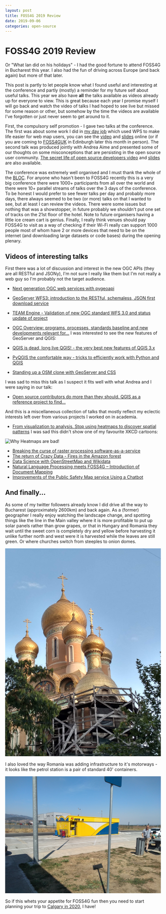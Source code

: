 ```yaml
---
layout: post
title: FOSS4G 2019 Review
date: 2019-09-06
categories: open-source
---
```

# FOSS4G 2019 Review

Or "What Ian did on his holidays" - I had the good fortune to attend
FOSS4G in Bucharest this year. I also had the fun of driving across Europe
(and back again) but more of that later.

This post is partly to let people know what I found useful and interesting at
the conference and partly (mostly) a reminder for my future self about useful
talks. This year we also have **all** the talks available as videos already up
for everyone to view. This is great because each year I promise myself I will 
go back and watch the video of talks I had hoped to see live but missed for some
reason or other, but somehow by the time the videos are available I've forgotten
or just never seem to get around to it.

First, the compulsory self promotion - I gave two
talks at the conference. The first was about some
work I did in [my day job](https://astuntechnology.com)
which used WPS to make life easier for web map users, you can see the
[video](https://media.ccc.de/v/bucharest-319-using-the-ogc-web-processing-service-wps-to-move-business-logic-to-the-server)
and [slides](https://www.ianturton.com/talks/wps/index.html#/step-1)
online (or if you are coming to
[FOSS4GUK](https://uk.osgeo.org/foss4guk2019/) in Edinburgh later this
month in person).  The second talk was produced jointly with Andrea
Aime and presented some of our thoughts on some
misconceptions that are persisting in the open source
user community. [The secret life of open source developers
video](https://media.ccc.de/v/bucharest-322-the-secret-life-of-open-source-developers)
and
[slides](https://www.ianturton.com/talks/developers/index.html#/step-1)
are also available.

The conference was extremely well organised and I must thank the whole of the
[BLOC](https://2019.foss4g.org/about/committees/). For anyone who hasn't been to
FOSS4G recently this is a very big conference there were 1000+ participants from
all over the world and there were 10+ parallel streams of talks over the 3 days
of the conference. To be honest I would prefer to see fewer talks per day and
probably more days, there always seemed to be two (or more) talks on that I
wanted to see, but at least I can review the videos. 
There were some issues but
nothing that was a showstopper, in future probably we shouldn't put one set of
tracks on the 21st floor of the hotel. Note to future organisers having a little ice
cream cart is genius. Finally, I really think venues should pay FOSS4G to visit as a
way of checking if their Wi-Fi really can support 1000 people most of whom have 2
or more devices that need to be on the internet (and downloading large datasets
or code bases) during the opening plenary. 

## Videos of interesting talks

First there was a lot of discussion and interest in the new OGC APIs (they are
all RESTful and JSONy), I'm not sure I really like them but I'm not really a web
guy so I'm probably not the target audience.

+ [Next generation OGC web services with pygeoapi](https://media.ccc.de/v/bucharest-32-next-generation-ogc-web-services-with-pygeoapi)
+ [GeoServer WFS3: introduction to the RESTful, schemaless, JSON first download service](https://media.ccc.de/v/bucharest-243-geoserver-wfs3-introduction-to-the-restful-schemaless-json-first-download-service)
+ [TEAM Engine - Validation of new OGC standard WFS 3.0 and status update of project](https://media.ccc.de/v/bucharest-180-team-engine-validation-of-new-ogc-standard-wfs-3-0-and-status-update-of-project)
+ [OGC Overview: programs, processes, standards baseline and new developments relevant for…](https://media.ccc.de/v/bucharest-273-ogc-overview-programs-processes-standards-baseline-and-new-developments-relevant-for-the-osgeo-community)
I was interested to see the new features of GeoServer and QGIS:

+ [QGIS is dead, long live QGIS! - the very best new features of QGIS 3.x](https://media.ccc.de/v/bucharest-185-qgis-is-dead-long-live-qgis-the-very-best-new-features-of-qgis-3-x)
+ [PyQGIS the comfortable way - tricks to efficiently work with Python and QGIS](https://media.ccc.de/v/bucharest-183-pyqgis-the-comfortable-way-tricks-to-efficiently-work-with-python-and-qgis)
+ [Standing up a OSM clone with GeoServer and CSS](https://media.ccc.de/v/bucharest-245-standing-up-a-osm-clone-with-geoserver-and-css)

I was sad to miss this talk as I suspect it fits well with what Andrea and I
were saying in our talk:

+ [Open source contributors do more than they should. QGIS as a reference project to find…](https://media.ccc.de/v/bucharest-362-open-source-contributors-do-more-than-they-should-qgis-as-a-reference-project-to-find-sustainable-ways-to-rock-)

And this is a miscellaneous collection of talks that mostly reflect my eclectic
interests left over from various projects I worked on in academia.

+ [From visualization to analysis. Stop using heatmaps to discover spatial patterns](https://media.ccc.de/v/bucharest-420-from-visualization-to-analysis-stop-using-heatmaps-to-discover-spatial-patterns) I was sad this didn't show one of my favourite XKCD cartoons:

![Why Heatmaps are bad!](http://imgs.xkcd.com/comics/heatmap.png "Why Heatmaps are bad!")

 + [Breaking the curse of raster processing software-as-a-service](https://media.ccc.de/v/bucharest-348-breaking-the-curse-of-raster-processing-software-as-a-service)
+ [The return of Crazy Data - Fires in the Amazon forest](https://media.ccc.de/v/bucharest-516-the-return-of-crazy-data-fires-in-the-amazon-forest)
+ [Data Science with OpenStreetMap and Wikidata](https://media.ccc.de/v/bucharest-408-data-science-with-openstreetmap-and-wikidata)
+ [Natural Language Processing meets FOSS4G – Introduction of Document Mapping](https://media.ccc.de/v/bucharest-209-natural-language-processing-meets-foss4g-introduction-of-document-mapping)
+ [Improvements of the Public Safety Map service Using a Chatbot](https://media.ccc.de/v/bucharest-203-improvements-of-the-public-safety-map-service-using-a-chatbot)

## And finally...

As some of my twitter followers already know I did drive all the way to
Bucharest (approximately 2600km) and back again. As a (former) geographer I
really enjoy watching the landscape change, and spotting things like the line in
the Main valley where it is more profitable to put up solar panels rather than
grow grapes, or that in Hungary and Romania they wait until the sweet corn is
completely dry and yellow before harvesting it unlike further north and west
were it is harvested while the leaves are still green. Or where churches switch
from steeples to onion domes.

![Onion Domed Church](/images/oniondome.jpg)

I also loved the way
Romania was adding infrastructure to it's motorways - it looks like the petrol
station is a pair of standard 40' containers.

![Popup Petrol Station](/images/petrolstation.jpg)

So if this whets your appetite for FOSS4G fun then you need to start planning
your trip to [Calgary in 2020](http://2020.foss4g.org/), I have!
